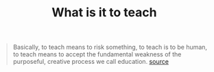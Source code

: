 ﻿---
backlinks:
- title: Quality and teaching
  url: /memex/sense/Quality-and-teaching/quality-and-teaching.html
title: What is it to teach
---
> Basically, to teach means to risk something, to teach is to be human, to teach means to accept the fundamental weakness of the purposeful, creative process we call education. [source](http://www.philosophy-of-education.org/publications/book-review-the-beautiful-risk-of-education.html)